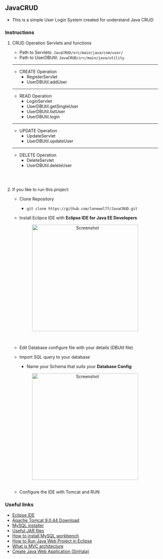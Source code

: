 ## JavaCRUD

* This is a simple User Login System created for understand Java CRUD

### Instructions

1. CRUD Operation Servlets and functions

    * Path to Servlets: `JavaCRUD/src/main/java/com/user/`
    * Path to UserDBUtil: `JavaCRUD/src/main/java/utility`

    <hr>

    * CREATE Operation 
        * RegisterServlet
        * UserDBUtil.addUser

    <hr>

    * READ Operation
        * LoginServlet
        * UserDBUtil.getSingleUser
        * UserDBUtil.listUser
        * UserDBUtil.login

    <hr>

    * UPDATE Operation
        * UpdateServlet
        * UserDBUtil.updateUser

    <hr>

    * DELETE Operation
        * DeleteServlet
        * UserDBUtil.deleteUser


    
<br><br>


2. If you like to run this project: <br>
    * Clone Repository
        * `git clone https://github.com/lonewol7f/JavaCRUD.git`

    * Install Eclipce IDE with <b>Eclipse IDE for Java EE Developers</b><br>

    <p align="center">
    <img align="center" alt="Screenshot" height="350" src="Resources/EclipseInstaller.png" />
    </p>
    <br>

    * Edit Database configure file with your details (DBUtil file)

    * Import SQL query to your database
        * Name your Schema that suits your <b>Database Config</b>

    <p align="center">
    <img align="center" alt="Screenshot" height="350" src="Resources/sql_import.png" />
    </p>
    <br>

    * Configure the IDE with Tomcat and RUN

### Useful links

* [Eclipse IDE](https://www.eclipse.org/downloads/)
* [Apache Tomcat 9.0.44 Download](https://tomcat.apache.org/download-90.cgi)
* [MySQL installer](https://dev.mysql.com/downloads/installer/)
* [Useful JAR files](https://anonfiles.com/beg3w1pdua/JAR_Files-20210405T133551Z-001_zip)
* [How to install MySQL workbench](https://www.youtube.com/watch?v=u96rVINbAUI)
* [How to Run Java Web Project in Eclipse](https://www.youtube.com/watch?v=z1Rw28TDyr8)
* [What is MVC architecture](https://www.youtube.com/watch?v=FCkDEHWDATI)
* [Create Java Web Application (Sinhala)](https://www.youtube.com/playlist?list=PLoTs8UpkQUw_J3eiAt82wfilfo3EoI9eL)